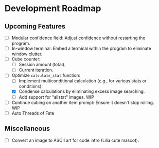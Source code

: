 # Development Roadmap

## Upcoming Features

- [ ] Modular confidence field: Adjust confidence without restarting the program.
- [ ] In-window terminal: Embed a terminal within the program to eliminate window clutter.
- [ ] Cube counter:
    - [ ] Session amount (total).
    - [ ] Current iteration.
- [ ] Optimize `calculate_stat` function:
    - [ ] Implement multiconditional calculation (e.g., for various stats or conditions).
    - [x] Condense calculations by eliminating excess image searching.
    - [ ] Add support for "allstat" images. WIP
- [ ] Continue cubing on another item prompt: Ensure it doesn't stop rolling. WIP
- [ ] Auto Threads of Fate

## Miscellaneous

- [ ] Convert an image to ASCII art for code intro (Lilia cute mascot).

